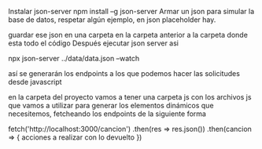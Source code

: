 Instalar json-server
npm install –g json-server
Armar un json para simular la base de datos, respetar algún ejemplo, en json placeholder hay.

guardar ese json en una carpeta en la carpeta anterior a la carpeta donde esta todo el código
Después ejecutar json server asi

npx json-server ../data/data.json –watch

así se generarán los endpoints a los que podemos hacer las solicitudes desde javascript

en la carpeta del proyecto vamos a tener una carpeta js con los archivos js que vamos a utilizar para generar los elementos dinámicos que necesitemos, fetcheando los endpoints de la siguiente forma

fetch('http://localhost:3000/cancion')
    .then(res => res.json())
    .then(cancion => { acciones a realizar con lo devuelto })


